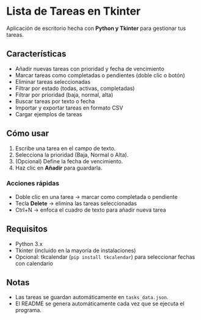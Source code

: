 # Lista de Tareas en Tkinter

Aplicación de escritorio hecha con **Python y Tkinter** para gestionar tus tareas.

## Características
- Añadir nuevas tareas con prioridad y fecha de vencimiento
- Marcar tareas como completadas o pendientes (doble clic o botón)
- Eliminar tareas seleccionadas
- Filtrar por estado (todas, activas, completadas)
- Filtrar por prioridad (baja, normal, alta)
- Buscar tareas por texto o fecha
- Importar y exportar tareas en formato CSV
- Cargar ejemplos de tareas

## Cómo usar
1. Escribe una tarea en el campo de texto.
2. Selecciona la prioridad (Baja, Normal o Alta).
3. (Opcional) Define la fecha de vencimiento.
4. Haz clic en **Añadir** para guardarla.

### Acciones rápidas
- Doble clic en una tarea → marcar como completada o pendiente
- Tecla **Delete** → elimina las tareas seleccionadas
- Ctrl+N → enfoca el cuadro de texto para añadir nueva tarea

## Requisitos
- Python 3.x
- Tkinter (incluido en la mayoría de instalaciones)
- Opcional: tkcalendar (`pip install tkcalendar`) para seleccionar fechas con calendario

## Notas
- Las tareas se guardan automáticamente en `tasks_data.json`.
- El README se genera automáticamente cada vez que se ejecuta el programa.
